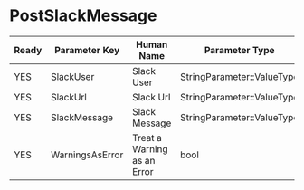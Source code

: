 # PostSlackMessage #

| Ready | Parameter Key | Human Name | Parameter Type | Parameter Class |
|-------|---------------|------------|-----------------|----------------|
| YES | SlackUser | Slack User | StringParameter::ValueType | StringParameter |
| YES | SlackUrl | Slack Url | StringParameter::ValueType | StringParameter |
| YES | SlackMessage | Slack Message | StringParameter::ValueType | StringParameter |
| YES | WarningsAsError | Treat a Warning as an Error | bool | BoolParameter |
